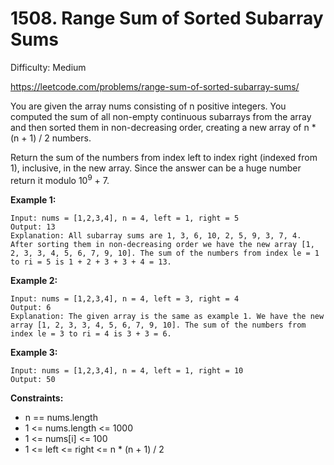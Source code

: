 # 1508. Range Sum of Sorted Subarray Sums

Difficulty: Medium

https://leetcode.com/problems/range-sum-of-sorted-subarray-sums/

You are given the array nums consisting of n positive integers. You computed the sum of all non-empty continuous subarrays from the array and then sorted them in non-decreasing order, creating a new array of n * (n + 1) / 2 numbers.

Return the sum of the numbers from index left to index right (indexed from 1), inclusive, in the new array. Since the answer can be a huge number return it modulo 10<sup>9</sup> + 7.

**Example 1:**
```
Input: nums = [1,2,3,4], n = 4, left = 1, right = 5
Output: 13 
Explanation: All subarray sums are 1, 3, 6, 10, 2, 5, 9, 3, 7, 4. After sorting them in non-decreasing order we have the new array [1, 2, 3, 3, 4, 5, 6, 7, 9, 10]. The sum of the numbers from index le = 1 to ri = 5 is 1 + 2 + 3 + 3 + 4 = 13. 
```

**Example 2:**
```
Input: nums = [1,2,3,4], n = 4, left = 3, right = 4
Output: 6
Explanation: The given array is the same as example 1. We have the new array [1, 2, 3, 3, 4, 5, 6, 7, 9, 10]. The sum of the numbers from index le = 3 to ri = 4 is 3 + 3 = 6.
```

**Example 3:**
```
Input: nums = [1,2,3,4], n = 4, left = 1, right = 10
Output: 50
```

**Constraints:**

* n == nums.length
* 1 <= nums.length <= 1000
* 1 <= nums[i] <= 100
* 1 <= left <= right <= n * (n + 1) / 2
